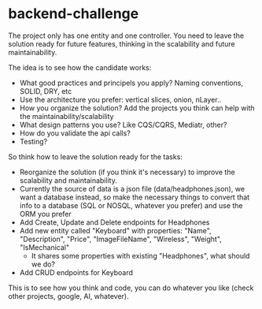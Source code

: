 # backend-challenge

The project only has one entity and one controller. You need to leave the solution ready for future features, thinking in the scalability and future maintainability.

The idea is to see how the candidate works:
- What good practices and principels you apply? Naming conventions, SOLID, DRY, etc
- Use the architecture you prefer: vertical slices, onion, nLayer..
- How you organize the solution? Add the projects you think can help with the maintainability/scalability
- What design patterns you use? Like CQS/CQRS, Mediatr, other?
- How do you validate the api calls?
- Testing?

So think how to leave the solution ready for the tasks:
- Reorganize the solution (if you think it's necessary) to improve the scalability and maintainability.
- Currently the source of data is a json file (data/headphones.json), we want a database instead, so make the necessary things to convert that info to a database (SQL or NOSQL, whatever you prefer) and use the ORM you prefer
- Add Create, Update and Delete endpoints for Headphones
- Add new entity called "Keyboard" with properties: "Name", "Description", "Price", "ImageFileName", "Wireless", "Weight", "IsMechanical"
  - It shares some properties with existing "Headphones", what should we do?
- Add CRUD endpoints for Keyboard

This is to see how you think and code, you can do whatever you like (check other projects, google, AI, whatever). 
